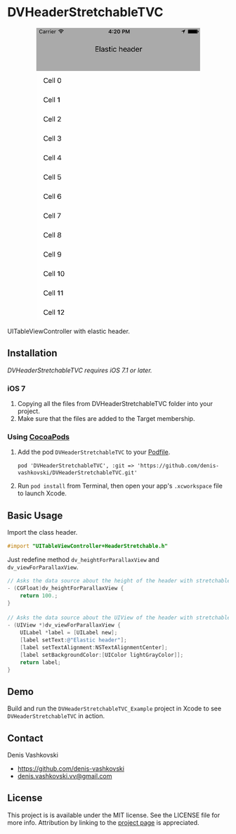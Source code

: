 # DVHeaderStretchableTVC

<p align="center">
<img src="DVHeaderStretchableTVC_Example/DVHeaderStretchableTVC_Example.gif" alt="Sample">
</p>

UITableViewController with elastic header.

## Installation
*DVHeaderStretchableTVC requires iOS 7.1 or later.*

### iOS 7

1.  Copying all the files from DVHeaderStretchableTVC folder into your project.
2.  Make sure that the files are added to the Target membership.

### Using [CocoaPods](http://cocoapods.org)

1.  Add the pod `DVHeaderStretchableTVC` to your [Podfile](http://guides.cocoapods.org/using/the-podfile.html).

        pod 'DVHeaderStretchableTVC', :git => 'https://github.com/denis-vashkovski/DVHeaderStretchableTVC.git'

2.  Run `pod install` from Terminal, then open your app's `.xcworkspace` file to launch Xcode.

## Basic Usage

Import the class header.

``` objective-c
#import "UITableViewController+HeaderStretchable.h"
```

Just redefine method `dv_heightForParallaxView` and `dv_viewForParallaxView`.

``` objective-c
// Asks the data source about the height of the header with stretchable effect
- (CGFloat)dv_heightForParallaxView {
    return 100.;
}

// Asks the data source about the UIView of the header with stretchable effect
- (UIView *)dv_viewForParallaxView {
    UILabel *label = [UILabel new];
    [label setText:@"Elastic header"];
    [label setTextAlignment:NSTextAlignmentCenter];
    [label setBackgroundColor:[UIColor lightGrayColor]];
    return label;
}
```

## Demo

Build and run the `DVHeaderStretchableTVC_Example` project in Xcode to see `DVHeaderStretchableTVC` in action.

## Contact

Denis Vashkovski

- https://github.com/denis-vashkovski
- denis.vashkovski.vv@gmail.com

## License

This project is is available under the MIT license. See the LICENSE file for more info. Attribution by linking to the [project page](https://github.com/denis-vashkovski/DVHeaderStretchableTVC) is appreciated.
